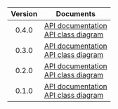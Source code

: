 | Version | Documents |
|:---:|---|
| 0.4.0 | [API documentation](0.4.0)<br>[API class diagram](0.4.0/api_class_diagram.svg) |
| 0.3.0 | [API documentation](0.3.0)<br>[API class diagram](0.3.0/api_class_diagram.svg) |
| 0.2.0 | [API documentation](0.2.0)<br>[API class diagram](0.2.0/api_class_diagram.svg) |
| 0.1.0 | [API documentation](0.1.0)<br>[API class diagram](0.1.0/api_class_diagram.svg) |
